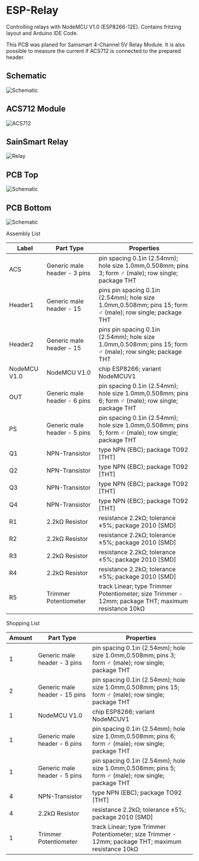 # ESP-Relay
Controlling relays with NodeMCU V1.0 (ESP8266-12E). Contains fritzing layout and Arduino IDE Code.

This PCB was planed for Sainsmart 4-Channel 5V Relay Module. It is alss possible to measure the current if ACS712 is connected to the prepared header.

## Schematic
![Schematic](https://cloud.githubusercontent.com/assets/4531344/14311570/649bde0a-fbe8-11e5-957a-ffbac4b89519.png)

## ACS712 Module
![ACS712](https://cloud.githubusercontent.com/assets/4531344/14313402/c4f3081a-fbf1-11e5-8ec6-98914111f634.jpg)

## SainSmart Relay
![Relay](https://cloud.githubusercontent.com/assets/4531344/14313482/33cf5554-fbf2-11e5-9ed3-54b02dc066e5.jpg)

## PCB Top
![Schematic](https://cloud.githubusercontent.com/assets/4531344/14311613/79bdba7e-fbe8-11e5-85e0-911eeb732946.png)

## PCB Bottom
![Schematic](https://cloud.githubusercontent.com/assets/4531344/14311601/70c4a734-fbe8-11e5-9041-8921783b6a1e.png)

Assembly List

| Label | Part Type | Properties
| ------| ----------| ----------
| ACS | Generic male header - 3 pins | pin spacing 0.1in (2.54mm); hole size 1.0mm,0.508mm; pins 3; form ♂ (male); row single; package THT
| Header1 | Generic male header - 15 | pins pin spacing 0.1in (2.54mm); hole size 1.0mm,0.508mm; pins 15; form ♂ (male); row single; package THT
| Header2 | Generic male header - 15 | pins pin spacing 0.1in (2.54mm); hole size 1.0mm,0.508mm; pins 15; form ♂ (male); row single; package THT
| NodeMCU V1.0 | NodeMCU V1.0 | chip ESP8266; variant NodeMCUV1
| OUT | Generic male header - 6 pins | pin spacing 0.1in (2.54mm); hole size 1.0mm,0.508mm; pins 6; form ♂ (male); row single; package THT
| PS  | Generic male header - 5 pins | pin spacing 0.1in (2.54mm); hole size 1.0mm,0.508mm; pins 5; form ♂ (male); row single; package THT
| Q1  | NPN-Transistor | type NPN (EBC); package TO92 [THT]
| Q2  | NPN-Transistor | type NPN (EBC); package TO92 [THT]
| Q3  | NPN-Transistor | type NPN (EBC); package TO92 [THT]
| Q4  | NPN-Transistor | type NPN (EBC); package TO92 [THT]
| R1  | 2.2kΩ Resistor | resistance 2.2kΩ; tolerance ±5%; package 2010 [SMD]
| R2  | 2.2kΩ Resistor | resistance 2.2kΩ; tolerance ±5%; package 2010 [SMD]
| R3  | 2.2kΩ Resistor | resistance 2.2kΩ; tolerance ±5%; package 2010 [SMD]
| R4  | 2.2kΩ Resistor | resistance 2.2kΩ; tolerance ±5%; package 2010 [SMD]
| R5  | Trimmer Potentiometer | track Linear; type Trimmer Potentiometer; size Trimmer - 12mm; package THT; maximum resistance 10kΩ


Shopping List

| Amount | Part Type | Properties
| ------ | --------- | ----------
| 1 | Generic male header - 3 pins |  pin spacing 0.1in (2.54mm); hole size 1.0mm,0.508mm; pins 3; form ♂ (male); row single; package THT
| 2 | Generic male header - 15 pins | pin spacing 0.1in (2.54mm); hole size 1.0mm,0.508mm; pins 15; form ♂ (male); row single; package THT
| 1 | NodeMCU V1.0  | chip ESP8266; variant NodeMCUV1
| 1 | Generic male header - 6 pins | pin spacing 0.1in (2.54mm); hole size 1.0mm,0.508mm; pins 6; form ♂ (male); row single; package THT
| 1 | Generic male header - 5 pins | pin spacing 0.1in (2.54mm); hole size 1.0mm,0.508mm; pins 5; form ♂ (male); row single; package THT
| 4 | NPN-Transistor | type NPN (EBC); package TO92 [THT]
| 4 | 2.2kΩ Resistor | resistance 2.2kΩ; tolerance ±5%; package 2010 [SMD]
| 1 | Trimmer Potentiometer | track Linear; type Trimmer Potentiometer; size Trimmer - 12mm; package THT; maximum resistance 10kΩ
